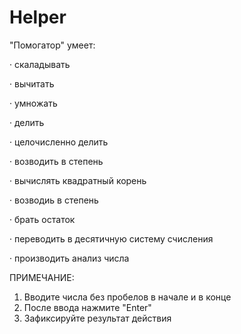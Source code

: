 # Helper
"Помогатор" умеет:

 · скаладывать

 · вычитать

 · умножать

 · делить

 · целочисленно делить

 · возводить в степень

 · вычислять квадратный корень

 · возводиь в степень

 · брать остаток

 · переводить в десятичную систему счисления

 · производить анализ числа

ПРИМЕЧАНИЕ:
1. Вводите числа без пробелов в начале и в конце
2. После ввода нажмите "Enter"
3. Зафиксируйте результат действия
